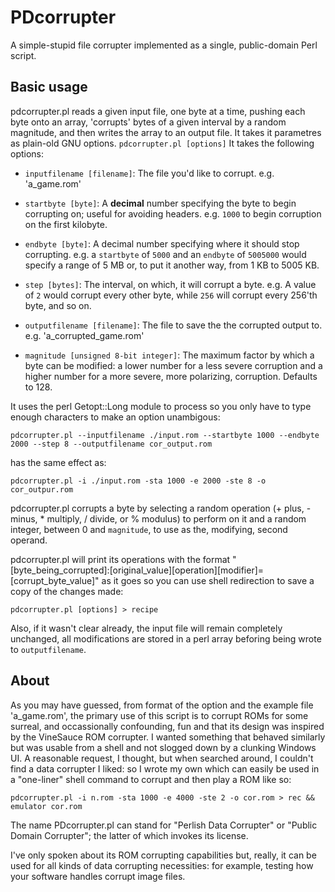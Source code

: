 # PDcorrupter
A simple-stupid file corrupter implemented as a single, public-domain Perl script.

## Basic usage
pdcorrupter.pl reads a given input file, one byte at a time, pushing each byte onto an array, 'corrupts' bytes of a given interval by a random magnitude, and then writes the array to an output file. It takes it parametres as plain-old GNU options. 
`pdcorrupter.pl [options]`
It takes the following options:
* `inputfilename [filename]`: The file you'd like to corrupt. e.g. 'a_game.rom'

* `startbyte [byte]`: A **decimal** number specifying the byte to begin corrupting on; useful for avoiding headers. e.g. `1000` to begin corruption on the first kilobyte. 

* `endbyte [byte]`: A decimal number specifying where it should stop corrupting. e.g. a `startbyte` of `5000` and an `endbyte` of `5005000` would specify a range of 5 MB or, to put it another way, from 1 KB to 5005 KB.

* `step [bytes]`: The interval, on which, it will corrupt a byte. e.g. A value of `2` would corrupt every other byte, while `256` will corrupt every 256'th byte, and so on.

* `outputfilename [filename]`: The file to save the the corrupted output to. e.g. 'a_corrupted_game.rom'

* `magnitude [unsigned 8-bit integer]`: The maximum factor by which a byte can be modified: a lower number for a less severe corruption and a higher number for a more severe, more polarizing, corruption. Defaults to 128.

It uses the perl Getopt::Long module to process so you only have to type enough characters to make an option unambigous:

`pdcorrupter.pl --inputfilename ./input.rom --startbyte 1000 --endbyte 2000 --step 8 --outputfilename cor_output.rom`

has the same effect as:

`pdcorrupter.pl -i ./input.rom -sta 1000 -e 2000 -ste 8 -o cor_outpur.rom`

pdcorrupter.pl corrupts a byte by selecting a random operation (+ plus, - minus, * multiply, / divide, or % modulus) to perform on it and a random integer, between 0 and `magnitude`, to use as the, modifying, second operand.

pdcorrupter.pl will print its operations with the format "[byte_being_corrupted]:[original_value][operation][modifier]=[corrupt_byte_value]" as it goes so you can use shell redirection to save a copy of the changes made:

`pdcorrupter.pl [options] > recipe`

Also, if it wasn't clear already, the input file will remain completely unchanged, all modifications are stored in a perl array beforing being wrote to `outputfilename`.

## About
As you may have guessed, from format of the option and the example file 'a_game.rom', the primary use of this script is to corrupt ROMs for some surreal, and occassionally confounding, fun and that its design was inspired by the VineSauce ROM corrupter. I wanted something that behaved similarly but was usable from a shell and not slogged down by a clunking Windows UI. A reasonable request, I thought, but when searched around, I couldn't find a data corrupter I liked: so I wrote my own which can easily be used in a "one-liner" shell command to corrupt and then play a ROM like so:

`pdcorrupter.pl -i n.rom -sta 1000 -e 4000 -ste 2 -o cor.rom > rec && emulator cor.rom`

The name PDcorrupter.pl can stand for "Perlish Data Corrupter" or "Public Domain Corrupter"; the latter of which invokes its license.

I've only spoken about its ROM corrupting capabilities but, really, it can be used for all kinds of data corrupting necessities: for example, testing how your software handles corrupt image files. 
